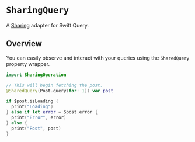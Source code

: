 # ``SharingQuery``

A [Sharing](https://github.com/pointfreeco/swift-sharing) adapter for Swift Query.

## Overview

You can easily observe and interact with your queries using the ``SharedQuery`` property wrapper.

```swift
import SharingOperation

// This will begin fetching the post.
@SharedQuery(Post.query(for: 1)) var post

if $post.isLoading {
  print("Loading")
} else if let error = $post.error {
  print("Error", error)
} else {
  print("Post", post)
}
```
